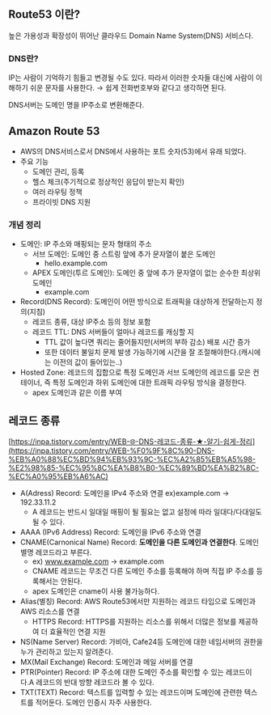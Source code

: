 ## Route53 이란?

높은 가용성과 확장성이 뛰어난 클라우드 Domain Name System(DNS) 서비스다.

### DNS란?

IP는 사람이 기억하기 힘들고 변경될 수도 있다.  따라서 이러한 숫자들 대신에 사람이 이해하기 쉬운 문자를 사용한다. → 쉽게 전화번호부와 같다고 생각하면 된다.

DNS서버는 도메인 명을 IP주소로 변환해준다.

## Amazon Route 53

- AWS의 DNS서비스로서 DNS에서 사용하는 포트 숫자(53)에서 유래 되었다.
- 주요 기능
    - 도메인 관리, 등록
    - 헬스 체크(주기적으로 정상적인 응답이 받는지 확인)
    - 여러 라우팅 정책
    - 프라이빗 DNS 지원

### 개념 정리

- 도메인: IP 주소와 매핑되는 문자 형태의 주소
    - 서브 도메인: 도메인 중 스트링 앞에 추가 문자열이 붙은 도메인
        - hello.example.com
    - APEX 도메인(투르 도메인): 도메인 중 앞에 추가 문자열이 없는 순수한 최상위 도메인
        - example.com
- Record(DNS Record): 도메인이 어떤 방식으로 트래픽을 대상하게 전달하는지 정의(지침)
    - 레코드 종류, 대상 IP주소 등의 정보 포함
    - 레코드 TTL: DNS 서버들이 얼마나 레코드를 캐싱할 지
        - TTL 값이 높다면 쿼리는 줄어들지만(서버의 부하 감소) 배포 시간 증가
        - 또한 데이터 불일치 문제 발생 가능하기에 시간을 잘 조절해야한다.(캐시에는 이전의 값이 들어있는..)
- Hosted Zone: 레코드의 집합으로 특정 도메인과 서브 도메인의 레코드를 모은 컨테이너, 즉 특정 도메인과 하위 도메인에 대한 트래픽 라우팅 방식을 결정한다.
    - apex 도메인과 같은 이름 부여

## 레코드 종류

[https://inpa.tistory.com/entry/WEB-🌐-DNS-레코드-종류-★-알기-쉽게-정리](https://inpa.tistory.com/entry/WEB-%F0%9F%8C%90-DNS-%EB%A0%88%EC%BD%94%EB%93%9C-%EC%A2%85%EB%A5%98-%E2%98%85-%EC%95%8C%EA%B8%B0-%EC%89%BD%EA%B2%8C-%EC%A0%95%EB%A6%AC)

- A(Adress) Record: 도메인을 IPv4 주소와 연결 ex)example.com → 192.33.11.2
    - A 레코드는 반드시 일대일 매핑이 될 필요는 없고 설정에 따라 일대다/다대일도 될 수 있다.
- AAAA (IPv6 Address) Record: 도메인을 IPv6 주소와 연결
- CNAME(Carnonical Name) Record: **도메인을 다른 도메인과 연결한다**. 도메인 별명 레코드라고 부른다.
    - ex) www.example.com → example.com
    - CNAME 레코드는 무조건 다른 도메인 주소를 등록해야 하며 직접 IP 주소를 등록해서는 안된다.
    - apex 도메인은 cname이 사용 불가능하다.
- Alias(별칭) Record: AWS Route53에서만 지원하는 레코드 타입으로 도메인과 AWS 리소스를 연결
    - HTTPS Record: HTTPS를 지원하는 리소스를 위해서 더많은 정보를 제공하여 더 효율적인 연결 지원
- NS(Name Server) Record: 가비아, Cafe24등 도메인에 대한 네임서버의 권한을 누가 관리하고 있는지 알려준다.
- MX(Mail Exchange) Record: 도메인과 메일 서버를 연결
- PTR(Pointer) Record: IP 주소에 대한 도메인 주소를 확인할 수 있는 레코드이다.A 레코드의 반대 방향 레코드라 볼 수 있다.
- TXT(TEXT) Record: 텍스트를 입력할 수 있는 레코드이며 도메인에 관련한 텍스트를 적어둔다. 도메인 인증시 자주 사용한다.
